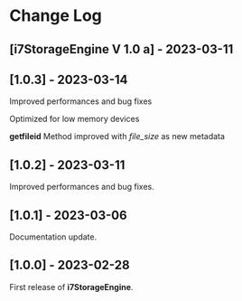 # Change Log
 
## [i7StorageEngine V 1.0 a] - 2023-03-11
 
## [1.0.3] - 2023-03-14
  Improved performances and bug fixes
  
  Optimized for low memory devices
  
  **getfileid** Method improved with _file_size_ as new metadata
  
## [1.0.2] - 2023-03-11
  Improved performances and bug fixes.
  
## [1.0.1] - 2023-03-06
  Documentation update.

## [1.0.0] - 2023-02-28
  First release of **i7StorageEngine**.
  
